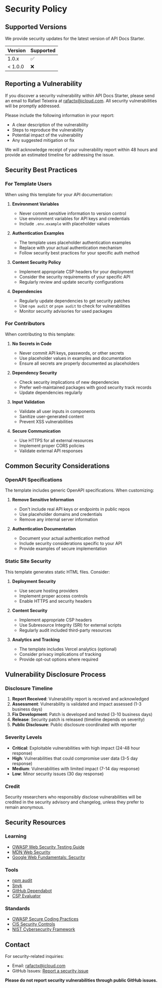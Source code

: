 # Security Policy

## Supported Versions

We provide security updates for the latest version of API Docs Starter.

| Version | Supported          |
|---------|--------------------|
| 1.0.x   | :white_check_mark: |
| < 1.0.0 | :x:                |

## Reporting a Vulnerability

If you discover a security vulnerability within API Docs Starter, please send an email to Rafael Teixeira at [rafactx@icloud.com](mailto:rafactx@icloud.com). All security vulnerabilities will be promptly addressed.

Please include the following information in your report:

- A clear description of the vulnerability
- Steps to reproduce the vulnerability
- Potential impact of the vulnerability
- Any suggested mitigation or fix

We will acknowledge receipt of your vulnerability report within 48 hours and provide an estimated timeline for addressing the issue.

## Security Best Practices

### For Template Users

When using this template for your API documentation:

1. **Environment Variables**
   - Never commit sensitive information to version control
   - Use environment variables for API keys and credentials
   - Include `.env.example` with placeholder values

2. **Authentication Examples**
   - The template uses placeholder authentication examples
   - Replace with your actual authentication mechanism
   - Follow security best practices for your specific auth method

3. **Content Security Policy**
   - Implement appropriate CSP headers for your deployment
   - Consider the security requirements of your specific API
   - Regularly review and update security configurations

4. **Dependencies**
   - Regularly update dependencies to get security patches
   - Use `npm audit` or `pnpm audit` to check for vulnerabilities
   - Monitor security advisories for used packages

### For Contributors

When contributing to this template:

1. **No Secrets in Code**
   - Never commit API keys, passwords, or other secrets
   - Use placeholder values in examples and documentation
   - Ensure all secrets are properly documented as placeholders

2. **Dependency Security**
   - Check security implications of new dependencies
   - Prefer well-maintained packages with good security track records
   - Update dependencies regularly

3. **Input Validation**
   - Validate all user inputs in components
   - Sanitize user-generated content
   - Prevent XSS vulnerabilities

4. **Secure Communication**
   - Use HTTPS for all external resources
   - Implement proper CORS policies
   - Validate external API responses

## Common Security Considerations

### OpenAPI Specifications

The template includes generic OpenAPI specifications. When customizing:

1. **Remove Sensitive Information**
   - Don't include real API keys or endpoints in public repos
   - Use placeholder domains and credentials
   - Remove any internal server information

2. **Authentication Documentation**
   - Document your actual authentication method
   - Include security considerations specific to your API
   - Provide examples of secure implementation

### Static Site Security

This template generates static HTML files. Consider:

1. **Deployment Security**
   - Use secure hosting providers
   - Implement proper access controls
   - Enable HTTPS and security headers

2. **Content Security**
   - Implement appropriate CSP headers
   - Use Subresource Integrity (SRI) for external scripts
   - Regularly audit included third-party resources

3. **Analytics and Tracking**
   - The template includes Vercel analytics (optional)
   - Consider privacy implications of tracking
   - Provide opt-out options where required

## Vulnerability Disclosure Process

### Disclosure Timeline

1. **Report Received**: Vulnerability report is received and acknowledged
2. **Assessment**: Vulnerability is validated and impact assessed (1-3 business days)
3. **Fix Development**: Patch is developed and tested (3-10 business days)
4. **Release**: Security patch is released (timeline depends on severity)
5. **Public Disclosure**: Public disclosure coordinated with reporter

### Severity Levels

- **Critical**: Exploitable vulnerabilities with high impact (24-48 hour response)
- **High**: Vulnerabilities that could compromise user data (3-5 day response)
- **Medium**: Vulnerabilities with limited impact (7-14 day response)
- **Low**: Minor security issues (30 day response)

### Credit

Security researchers who responsibly disclose vulnerabilities will be credited in the security advisory and changelog, unless they prefer to remain anonymous.

## Security Resources

### Learning

- [OWASP Web Security Testing Guide](https://owasp.org/www-project-web-security-testing-guide/)
- [MDN Web Security](https://developer.mozilla.org/en-US/docs/Web/Security)
- [Google Web Fundamentals: Security](https://developers.google.com/web/fundamentals/security)

### Tools

- [npm audit](https://docs.npmjs.com/cli/commands/audit)
- [Snyk](https://snyk.io/)
- [GitHub Dependabot](https://docs.github.com/en/code-security/dependabot)
- [CSP Evaluator](https://csp-evaluator.withgoogle.com/)

### Standards

- [OWASP Secure Coding Practices](https://owasp.org/www-project-secure-coding-practices-quick-reference-guide/)
- [CIS Security Controls](https://www.cisecurity.org/controls/)
- [NIST Cybersecurity Framework](https://www.nist.gov/cyberframework)

## Contact

For security-related inquiries:
- Email: [rafactx@icloud.com](mailto:rafactx@icloud.com)
- GitHub Issues: [Report a security issue](https://github.com/rafactx/api-docs-starter/security/advisories/new)

**Please do not report security vulnerabilities through public GitHub issues.**